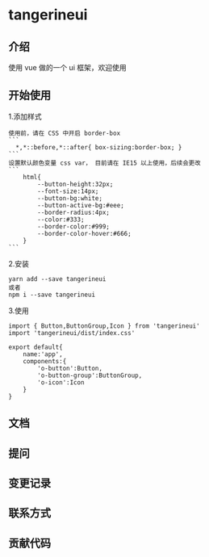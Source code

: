 # tangerineui

## 介绍
使用 vue 做的一个 ui 框架，欢迎使用
## 开始使用
1.添加样式

    使用前，请在 CSS 中开启 border-box
    ```
      *,*::before,*::after{ box-sizing:border-box; }
    ```
    设置默认颜色变量 css var， 目前请在 IE15 以上使用，后续会更改
    ```
        html{
            --button-height:32px;
            --font-size:14px;
            --button-bg:white;
            --button-active-bg:#eee;
            --border-radius:4px;
            --color:#333;
            --border-color:#999;
            --border-color-hover:#666;
        }
    ```
2.安装
```
yarn add --save tangerineui
或者 
npm i --save tangerineui
```
3.使用
```
import { Button,ButtonGroup,Icon } from 'tangerineui'
import 'tangerineui/dist/index.css'

export default{
    name:'app',
    components:{
        'o-button':Button,
        'o-button-group':ButtonGroup,
        'o-icon':Icon
    }
}
```

## 文档
## 提问
## 变更记录
## 联系方式
## 贡献代码
